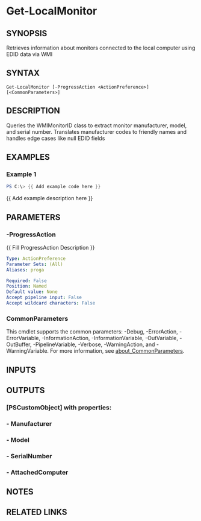 ﻿---
external help file: PSGetLocalMonitors-help.xml
Module Name: PSGetLocalMonitors
online version:
schema: 2.0.0
---

# Get-LocalMonitor

## SYNOPSIS
Retrieves information about monitors connected to the local computer using EDID data via WMI

## SYNTAX

```
Get-LocalMonitor [-ProgressAction <ActionPreference>] [<CommonParameters>]
```

## DESCRIPTION
Queries the WMIMonitorID class to extract monitor manufacturer, model, and serial number.
Translates manufacturer codes to friendly names and handles edge cases like null EDID fields

## EXAMPLES

### Example 1
```powershell
PS C:\> {{ Add example code here }}
```

{{ Add example description here }}

## PARAMETERS

### -ProgressAction
{{ Fill ProgressAction Description }}

```yaml
Type: ActionPreference
Parameter Sets: (All)
Aliases: proga

Required: False
Position: Named
Default value: None
Accept pipeline input: False
Accept wildcard characters: False
```

### CommonParameters
This cmdlet supports the common parameters: -Debug, -ErrorAction, -ErrorVariable, -InformationAction, -InformationVariable, -OutVariable, -OutBuffer, -PipelineVariable, -Verbose, -WarningAction, and -WarningVariable. For more information, see [about_CommonParameters](http://go.microsoft.com/fwlink/?LinkID=113216).

## INPUTS

## OUTPUTS

### [PSCustomObject] with properties:
###     - Manufacturer
###     - Model
###     - SerialNumber
###     - AttachedComputer
## NOTES

## RELATED LINKS
